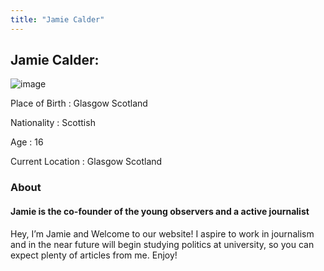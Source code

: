 ```yaml
---
title: "Jamie Calder"
---
```

## Jamie Calder:

![image](../../img/authors/Jamie-Calder.png)

Place of Birth    : Glasgow Scotland

Nationality       : Scottish

Age               : 16

Current Location  : Glasgow Scotland


### About



#### Jamie is the co-founder of the young observers and a active journalist



Hey, I’m Jamie and Welcome to our website! I aspire to work in journalism and in the near future will begin studying politics at university, so you can expect plenty of articles from me. Enjoy!